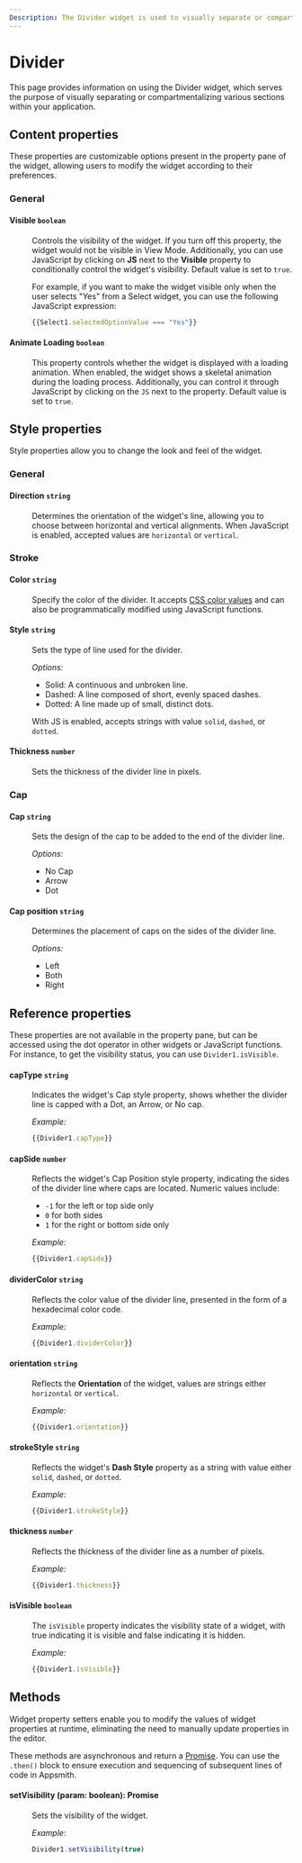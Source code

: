 ```yaml
---
Description: The Divider widget is used to visually separate or compartmentalise different parts of your application.
---
```

# Divider

This page provides information on using the Divider widget, which serves the purpose of visually separating or compartmentalizing various sections within your application.

## Content properties

These properties are customizable options present in the property pane of the widget, allowing users to modify the widget according to their preferences.


### General

#### Visible `boolean`

<dd>

Controls the visibility of the widget. If you turn off this property, the widget would not be visible in View Mode. Additionally, you can use JavaScript by clicking on **JS** next to the **Visible** property to conditionally control the widget's visibility. Default value is set to `true`.

For example, if you want to make the widget visible only when the user selects "Yes" from a Select widget, you can use the following JavaScript expression: 
```js
{{Select1.selectedOptionValue === "Yes"}}
```



</dd>

#### Animate Loading `boolean`


<dd>

This property controls whether the widget is displayed with a loading animation. When enabled, the widget shows a skeletal animation during the loading process. Additionally, you can control it through JavaScript by clicking on the <code>JS</code> next to the property. Default value is set to `true`.

</dd>

## Style properties

Style properties allow you to change the look and feel of the widget.

### General

#### Direction `string` 

<dd>

Determines the orientation of the widget's line, allowing you to choose between horizontal and vertical alignments. When JavaScript is enabled, accepted values are `horizontal` or `vertical`.

</dd>

### Stroke

#### Color `string`

<dd>

Specify the color of the divider. It accepts [CSS color values](https://developer.mozilla.org/en-US/docs/Web/CSS/color) and can also be programmatically modified using JavaScript functions.


</dd>

#### Style `string`

<dd>

Sets the type of line used for the divider.

*Options:*
* Solid: A continuous and unbroken line.
* Dashed: A line composed of short, evenly spaced dashes.
* Dotted: A line made up of small, distinct dots.

With JS is enabled, accepts strings with value `solid`, `dashed`, or `dotted`.


</dd>

#### Thickness `number` 


<dd>

Sets the thickness of the divider line in pixels. 

</dd>

### Cap

#### Cap `string`

<dd>

Sets the design of the cap to be added to the end of the divider line.

*Options:*
* No Cap
* Arrow
* Dot

</dd>

#### Cap position `string`

<dd>

Determines the placement of caps on the sides of the divider line. 

*Options:*

* Left
* Both
* Right

</dd>

## Reference properties

These properties are not available in the property pane, but can be accessed using the dot operator in other widgets or JavaScript functions. For instance, to get the visibility status, you can use `Divider1.isVisible`.

#### capType `string`

<dd>

Indicates the widget's Cap style property, shows whether the divider line is capped with a Dot, an Arrow, or No cap. 


*Example:*

```js
{{Divider1.capType}}
```


</dd>


#### capSide `number`

<dd>

Reflects the widget's Cap Position style property, indicating the sides of the divider line where caps are located. Numeric values include:

* `-1` for the left or top side only
* `0` for both sides
* `1` for the right or bottom side only

*Example:*

```js
{{Divider1.capSide}}
```


</dd>

#### dividerColor `string`

<dd>

Reflects the color value of the divider line, presented in the form of a hexadecimal color code.


*Example:*

```js
{{Divider1.dividerColor}}
```


</dd>


#### orientation `string`

<dd>

Reflects the **Orientation** of the widget, values are strings either `horizontal` or `vertical`.


*Example:*

```js
{{Divider1.orientation}}
```


</dd>

#### strokeStyle `string`

<dd>

Reflects the widget's **Dash Style** property as a string with value either `solid`, `dashed`, or `dotted`.


*Example:*

```js
{{Divider1.strokeStyle}}
```


</dd>


#### thickness `number`

<dd>

Reflects the thickness of the divider line as a number of pixels.


*Example:*

```js
{{Divider1.thickness}}
```


</dd>

#### isVisible `boolean`

<dd>

The `isVisible` property indicates the visibility state of a widget, with true indicating it is visible and false indicating it is hidden.

*Example:*

```js
{{Divider1.isVisible}}
```

</dd>

## Methods

Widget property setters enable you to modify the values of widget properties at runtime, eliminating the need to manually update properties in the editor.

These methods are asynchronous and return a [Promise](/core-concepts/writing-code/javascript-promises#using-promises-in-appsmith). You can use the `.then()` block to ensure execution and sequencing of subsequent lines of code in Appsmith.


#### setVisibility (param: boolean): Promise

<dd>

Sets the visibility of the widget.

*Example*:

```js
Divider1.setVisibility(true)
```

</dd>